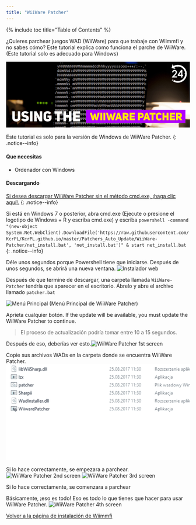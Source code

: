 ```yaml
---
title: "WiiWare Patcher"
---
```


{% include toc title="Table of Contents" %}

¿Quieres parchear juegos WAD (WiiWare) para que trabaje con Wiimmfi y no sabes cómo? Este tutorial explica como funciona el parche de WiiWare. (Este tutorial solo es adecuado para Windows)

![Usando el WiiWare Patcher](/images/rc24_using_the_wiiware_patcher.jpg)

Este tutorial es solo para la versión de Windows de WiiWare Patcher.
{: .notice--info}

#### Que necesitas

* Ordenador con Windows

#### Descargando

[Si desea descargar WiiWare Patcher sin el método cmd.exe, ¡haga clic aquí!.](https://github.com/RiiConnect24/auto-wiiware-patcher/releases)
{: .notice--info}

Si está en Windows 7 o posterior, abra cmd.exe (Ejecute o presione el logotipo de Windows + R y escriba cmd.exe) y escriba `powershell -command "(new-object System.Net.WebClient).DownloadFile('https://raw.githubusercontent.com/KcrPL/KcrPL.github.io/master/Patchers_Auto_Update/WiiWare-Patcher/net_install.bat', 'net_install.bat')" & start net_install.bat`
{: .notice--info}

Déle unos segundos porque Powershell tiene que iniciarse. Después de unos segundos, se abrirá una nueva ventana. ![Instalador web](/images/WiiWare-Patcher/netinstall.jpg)

Después de que termine de descargar, una carpeta llamada `WiiWare-Patcher` tendría que aparecer en el escritorio. Ábrelo y abre el archivo llamado `patcher.bat`

![Menú Principal](/images/WiiWare-Patcher/wiiwarepatcher_mainscreen.jpg) (Menú Principal de WiiWare Patcher)

Aprieta cualquier botón. If the update will be available, you must update the WiiWare Patcher to continue.
> El proceso de actualización podría tomar entre 10 a 15 segundos.

Después de eso, deberías ver esto.![WiiWare Patcher 1st screen](/images/WiiWare-Patcher/wiiwarepatcher_1.jpg)

Copie sus archivos WADs en la carpeta donde se encuentra WiiWare Patcher.![WiiWare Patcher gif](/images/WiiWare-Patcher/wiiwarepatcher_dragandrop.gif)

Si lo hace correctamente, se empezara a parchear.![WiiWare Patcher 2nd screen](/images/WiiWare-Patcher/wiiwarepatcher_2.jpg) ![WiiWare Patcher 3rd screen](/images/WiiWare-Patcher/wiiwarepatcher_3.jpg)

Si lo hace correctamente, se comenzara a parchear

Básicamente, ¡eso es todo! Eso es todo lo que tienes que hacer para usar WiiWare Patcher. ![WiiWare Patcher 4th screen](/images/WiiWare-Patcher/wiiwarepatcher_4.jpg)

[Volver a la página de instalación de Wiimmfi](wiimmfi)
